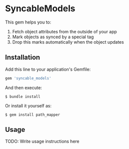 # SyncableModels

This gem helps you to:
1. Fetch object attributes from the outside of your app
2. Mark objects as synced by a special tag
3. Drop this marks automatically when the object updates

## Installation

Add this line to your application's Gemfile:

```ruby
gem 'syncable_models'
```

And then execute:

    $ bundle install

Or install it yourself as:

    $ gem install path_mapper

## Usage

TODO: Write usage instructions here
